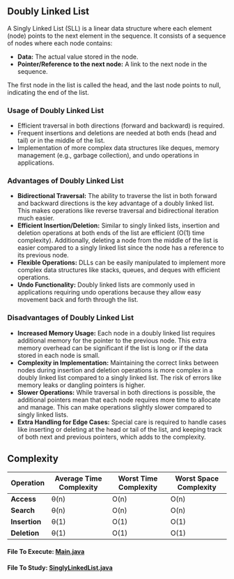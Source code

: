 ## Doubly Linked List 
A Singly Linked List (SLL) is a linear data structure where each element (node) points to the next element in the sequence. It consists of a sequence of nodes where each node contains:
- **Data:** The actual value stored in the node.
- **Pointer/Reference to the next node:** A link to the next node in the sequence.

The first node in the list is called the head, and the last node points to null, indicating the end of the list.

### Usage of Doubly Linked List
- Efficient traversal in both directions (forward and backward) is required.
- Frequent insertions and deletions are needed at both ends (head and tail) or in the middle of the list.
- Implementation of more complex data structures like deques, memory management (e.g., garbage collection), and undo operations in applications.

### Advantages of Doubly Linked List
- **Bidirectional Traversal:** The ability to traverse the list in both forward and backward directions is the key advantage of a doubly linked list. This makes operations like reverse traversal and bidirectional iteration much easier.
- **Efficient Insertion/Deletion:** Similar to singly linked lists, insertion and deletion operations at both ends of the list are efficient (O(1) time complexity). Additionally, deleting a node from the middle of the list is easier compared to a singly linked list since the node has a reference to its previous node.
- **Flexible Operations:** DLLs can be easily manipulated to implement more complex data structures like stacks, queues, and deques with efficient operations.
- **Undo Functionality:** Doubly linked lists are commonly used in applications requiring undo operations because they allow easy movement back and forth through the list.

### Disadvantages of Doubly Linked List
- **Increased Memory Usage:** Each node in a doubly linked list requires additional memory for the pointer to the previous node. This extra memory overhead can be significant if the list is long or if the data stored in each node is small.
- **Complexity in Implementation:** Maintaining the correct links between nodes during insertion and deletion operations is more complex in a doubly linked list compared to a singly linked list. The risk of errors like memory leaks or dangling pointers is higher.
- **Slower Operations:** While traversal in both directions is possible, the additional pointers mean that each node requires more time to allocate and manage. This can make operations slightly slower compared to singly linked lists.
- **Extra Handling for Edge Cases:** Special care is required to handle cases like inserting or deleting at the head or tail of the list, and keeping track of both next and previous pointers, which adds to the complexity.

## Complexity

| Operation | Average Time Complexity | Worst Time Complexity | Worst Space Complexity |
|-----------|-------------------------|-----------------------|------------------------|
| **Access**   | θ(n)                     | O(n)                   | O(n)                    |
| **Search**   | θ(n)                     | O(n)                   | O(n)                    |
| **Insertion**| θ(1)                     | O(1)                   | O(1)                    |
| **Deletion** | θ(1)                     | O(1)                   | O(1)   


#### File To Execute: [Main.java](https://github.com/BALAJI-PRO-001/data-structure-in-java/blob/main/linkedList/doublyLinkedList/Main.java)
#### File To Study: [SinglyLinkedList.java](https://github.com/BALAJI-PRO-001/data-structure-in-java/blob/main/linkedList/doublyLinkedList/DoublyLinkedList.java)